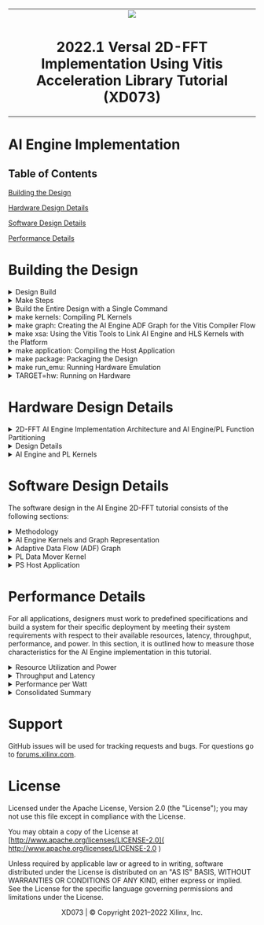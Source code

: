<table class="sphinxhide" width="100%">
 <tr>
   <td align="center"><img src="https://www.xilinx.com/content/dam/xilinx/imgs/press/media-kits/corporate/xilinx-logo.png" width="30%"/><h1>2022.1 Versal 2D-FFT Implementation Using Vitis Acceleration Library Tutorial (XD073)</h1>
   </td>
 </tr>
</table>

# AI Engine Implementation 

## Table of Contents

[Building the Design](#Building-the-Design)

[Hardware Design Details](#Hardware-Design-Details)

[Software Design Details](#Software-Design-Details)

[Performance Details](#Performance-Details)

# Building the Design

<details>
<summary>Design Build</summary> 

## Design Build

In this section, you will build and run the 2D-FFT design using the AI Engine implementation. You will compile the AI Engine design and integrate it into a larger system design (including the PL kernels and PS host application). Review the [Integrating the Application section in the AI Engine Documentation](https://docs.xilinx.com/r/en-US/ug1076-ai-engine-environment/Integrating-the-Application-Using-the-Vitis-Tools-Flow) for the general flow. 

At the end of this section, the design flow will generate a new directory (called `build/`). Underneath are sub-directories named `(cint16_dsns-cfloat_dsns)/fft2d_$(MAT_ROWS)x$(MAT_COLS)/x$(FFT_2D_INSTS)/` (for example, `cint16_dsns/fft2d_1024x2048/x1/`) depending on the datatype `${FFT_2D_DT}`, value of matrix dimensions `${MAT_ROWS}`, `${MAT_COLS}` and the number of instances `$(FFT_2D_INSTS)` chosen in the build. Each sub-directory contains the `hw_emu/` and/or `hw/` subfolders. The respective subfolders contain `Work/` and `libadf.a`, outputs from the AI Engine compiler, the host app executable and the builds, targeted to `hw` or `hw_emu` respectively. The `hw_emu/` subfolder contains the build for hardware emulation. The `hw/` subfolder contains the build for hardware run on a VCK190 board.

</details>

<details>
<summary>Make Steps</summary> 

## Make Steps

To run the following `make` steps (that is, `make kernels`, `make graph`, and so on), you must be in the `AIE/` folder. The options that can be specified in the `make` steps are as follows.

`TARGET:` This can be set to `hw` or `hw_emu` to build the design in the hardware or hardware emulation flow respectively. The default option is `hw_emu`.

`FFT_2D_INSTS:` This can be set to 1, 5, or 10 to build the design with the number of kernel instances. The default is `1`.

`ITER_CNT:` The number of iterations the design is run. The default is `8`.

`FFT_2D_PT`: FFT 2D point. Permissible values are `64`, `128`, `256`, `512`, and `2048`.

`FFT_2D_DT`: FFT 2D Datatype. Permissible values are `0` and `1`, for cint16 and cfloat datatypes.

`MAT_ROWS x MAT_COLS:` Dimensions of the matrix (number of rows in the input matrix x number of cols in the input matrix). Automatically configured as `FFT_2D_PT/2, FFT_2D_PT`. Permissible values are `32x64`, `64x128`, `128x256`, `256x512`, and `1024x2048`. The default is `1024x2048`.

`EN_TRACE:` Flag to enable trace profiling. `0` is disabled and `1` is enabled. The default is `0` (disabled).

The Makefile uses the following directory references:

```
# Relative fft_2d directory
RELATIVE_PROJECT_DIR := ./

# Absolute fft_2d directory = <user path>/Tutorials/AI_Engine/fft_2d
PROJECT_REPO := $(shell readlink -f $(RELATIVE_PROJECT_DIR))

DESIGN_REPO  := $(PROJECT_REPO)/design
AIE_SRC_REPO := $(DESIGN_REPO)/aie_src
HOST_APP_SRC := $(DESIGN_REPO)/host_app_src
PL_SRC_REPO  := $(DESIGN_REPO)/pl_src

SYSTEM_CONFIGS_REPO    := $(DESIGN_REPO)/system_configs
PROFILING_CONFIGS_REPO := $(DESIGN_REPO)/profiling_configs
EXEC_SCRIPTS_REPO      := $(DESIGN_REPO)/exec_scripts
VIVADO_METRICS_SCRIPTS_REPO := $(DESIGN_REPO)/vivado_metrics_scripts

BASE_BLD_DIR     := $(PROJECT_REPO)/build
FFT_2D_DT_DIR    := $(BASE_BLD_DIR)/cint16_dsns
FFTPT_BLD_DIR    := $(FFT_2D_DT_DIR)/fft2d_$(MAT_ROWS)x$(MAT_COLS)
INSTS_BLD_DIR    := $(FFTPT_BLD_DIR)/x$(FFT_2D_INSTS)
BUILD_TARGET_DIR := $(INSTS_BLD_DIR)/$(TARGET)

REPORTS_REPO := $(PROJECT_REPO)/reports_dir
BLD_REPORTS_DIR := $(REPORTS_REPO)/$(FFT_2D_DT_DIR_VAL)/fft2d_$(MAT_ROWS)x$(MAT_COLS)/x$(FFT_2D_INSTS)

EMBEDDED_PACKAGE_OUT := $(BUILD_TARGET_DIR)/package
EMBEDDED_EXEC_SCRIPT := run_script.sh

WORK_DIR         := Work
```

</details>

<details>
<summary>Build the Entire Design with a Single Command</summary>

## Build the Entire Design with a Single Command

If you are already familiar with the AI Engine and Vitis kernel compilation flows, you can build the entire design for each case of `FFT_2D_INSTS` with one command: 

```bash
make run (default hardware emulation, cint16 datatype, 1 instance, iterations=8, matrix dimentions rows=1024 and columns=2048, no trace-profiling )
```
or 

```bash
make run TARGET=hw FFT_2D_DT=0 FFT_2D_INSTS=5 ITER_CNT=16 EN_TRACE=1 FFT_2D_PT=64 (hardware, cint16 datatype, 5 instances, 16 iterations, enable trace profiling, matrix dimentions rows=32 and columns=64 )
```

This command runs the `make kernels`,`make graph`,`make xsa`,`make application`,`make package`, and `make run_emu` for hardware emulation or to run on hardware (VCK190 board) depending on the `TARGET` you specify. The settings also apply to the individual make steps listed below.

The generated files for each `FFT_2D_INSTS` are placed under an individual directory: `$(BUILD_TARGET_DIR)/`. Each `make` step to build the design is specified in the following sections. These sections also detail the options used and the location of input and output files in each case.

</details>

<details>
<summary>make kernels: Compiling PL Kernels</summary> 

## make kernels: Compiling PL Kernels

In this step, the Vitis compiler takes any Vitis compiler kernels (RTL or HLS C) in the PL region of the target platform (`xilinx_vck190_base_202220_1`) and the AI Engine kernels and graph and compiles them into their respective XO files. The following commands compile the kernels (default `TARGET=hw_emu`, `FFT_2D_INSTS=1`, `ITER_CNT=8`, `FFT_2D_DT=0` and `FFT_2D_PT=2048`). 

```
make kernels
```

The expanded command is as follows (for `dma_hls`):

```
mkdir -p $(BUILD_TARGET_DIR); \

cd $(BUILD_TARGET_DIR); \

v++ --target hw_emu --hls.clock 250000000:dma_hls --platform xilinx_vck190_base_202220_1 \
   --save-temps --temp_dir $(BUILD_TARGET_DIR)/_x --verbose -g -c -k dma_hls -D FFT_2D_DT=0 \
   $(DESIGN_REPO)/pl_src/dma_hls.cpp -o $(BUILD_TARGET_DIR)/dma_hls.hw_emu.xo
```

See [this page](https://docs.xilinx.com/r/en-US/ug1393-vitis-application-acceleration/Vitis-Compiler-Command) for a detailed description of all Vitis compiler switches. The following table provides a summary of the switches used. 

|Switch|Description|
|  ---  |  ---  |
|--target \| -t [hw\|hw_emu]|Specifies the build target.|
|--platform \| -f|Specifies the name of a supported acceleration platform as specified by the $PLATFORM_REPO_PATHS environment variable or the full path to the platform XPFM file.|
|--save-temps \| -s|Directs the Vitis compiler command to save intermediate files/directories created during the compilation and link process. Use the `--temp_dir` option to specify a location to write the intermediate files to.|
|--temp_dir <string>|This allows you to manage the location where the tool writes temporary files created during the build process. The temporary results are written by the Vitis compiler, and then removed, unless the `--save-temps` option is also specified.|
|--verbose|Display verbose/debug information.|
|--compile \| -c|Required for compilation to generate XO files from kernel source files.|
|--kernel \<arg\>\|-k \<arg\>|Compile only the specified kernel from the input file. Only one -k option is allowed per Vitis compiler command.|
|--output \| -o|Specifies the name of the output file generated by the V++ command. The DMA HLS kernels output should be XO.|

|Input|Description|
|  ---  |  ---  |
|$(PL_SRC_REPO)/dma_hls.cpp|Defines the data mover PL kernel.|

|Output|Description|
|  ---  |  ---  |
|$(BUILD_TARGET_DIR)/dma_hls.hw_emu.xo|The data mover kernel object file.|

</details>

<details>
<summary>make graph: Creating the AI Engine ADF Graph for the Vitis Compiler Flow</summary> 

## make graph: Creating the AI Engine ADF Graph for Vitis Compiler Flow

An ADF graph can be connected to an extensible Vitis platform (the graph I/Os can be connected either to platform ports or to ports on Vitis kernels through Vitis compiler connectivity directives). 

* The AI Engine ADF C++ graph of the design contains AI Engine kernels and PL kernels. 
* All interconnects between kernels are defined in the C++ graph
* All interconnections to external I/O are fully specified in the C++ simulation testbench (`graph.cpp`) that instantiates the C++ ADF graph object. 

To compile the graph using the Makefile flow type (default `FFT_2D_DT=0`, `TARGET=hw_emu`, `FFT_2D_INSTS=1`, `ITER_CNT=8`, `EN_TRACE=0`, `FFT_2D_PT=2048`):

```
make graph
```

The following AI Engine compiler command compiles the AI Engine design graph: 

```
cd $(BUILD_TARGET_DIR); \

aiecompiler -include=$(AIE_SRC_REPO) -include=<DSPLIB_ROOT>/L1/include/aie \
   -include=<DSPLIB_ROOT>/L1/src/aie \
   -include=<DSPLIB_ROOT>/L1/tests/aie/inc \
   -include=<DSPLIB_ROOT>/L1/tests/aie/src \
   -include=<DSPLIB_ROOT>/L2/include/aie \
   -include=<DSPLIB_ROOT>/L2/tests/aie/common/inc \
   --verbose --Xpreproc="-DFFT2D_INSTS=1" --Xpreproc="-DMAT_ROWS=1024" --Xpreproc="-DMAT_COLS=2048" --Xpreproc="-DFFT_2D_DT=0" \
   --platform=<PLATFORM_REPO_PATHS/xilinx_vck190_base_202220_1>/xilinx_vck190_base_202220_1.xpfm \
   --log-level=5 --test-iterations=2 --dataflow --heapsize=7000 \
   --Xchess="main:bridge.llibs=softfloat m" --workdir=Work $(AIE_SRC_REPO)/graph.cpp 2>&1 | tee -a aiecompiler.log 

 ```

See [this page](https://docs.xilinx.com/r/en-US/ug1076-ai-engine-environment) for full AI Engine programming environment documentation.

The following table provides a summary of the switches used. 

|Switch|Description|
|  ---  |  ---  |
|--include=\<string\>|Specify compile-time include directory (zero or more).|
|--verbose\|-v|Verbose output of the AI Engine compiler emits compiler messages at various stages of compilation. These debug and tracing logs provide useful messages on the compilation process.|
|--Xpreproc="-D\<Pre-processor Macro String\>"|Specify compile time macro.|
|--Xchess="\<Chess Make Options\>"|Specify compile time chess make options; "main:bridge.llibs=softfloat m" enables floating point operations.|
|--heapsize=\<int\>|Heap size in bytes.|
|--log-level=\<int\>|Log level for verbose logging (default=1).|
|--workdir=\<string\>|By default, the compiler writes all outputs to a sub-directory of the current directory, called Work. Use this option to specify a different output directory.|

The following is a description of the output objects that results from executing the AI Engine compiler (`aiecompiler`) command.

|Inputs Sources|Description|
|  ---  |  ---  |
|$(AIE_SRC_REPO)/graph.cpp|Defines the row wise and col wise FFT graph objects.|

|Output Objects|Description|
|  ---  |  ---  |
|$(BUILD_TARGET_DIR)/libadf.a|Compiled AI Engine design graph.|
|$(BUILD_TARGET_DIR)/Work/|Directory that contains all outputs of the AI Engine compiler.|
</details>

<details>
<summary>make xsa: Using the Vitis Tools to Link AI Engine and HLS Kernels with the Platform</summary> 

## make xsa: Using the Vitis Tools to Link AI Engine and HLS Kernels with the Platform

After the AI Engine kernels and graph and PL HLS kernels have been compiled, you can use the Vitis compiler to link them with the platform to generate a XSA file. 

The Vitis tools allow you to integrate the AI Engine, HLS, and RTL kernels into an existing extensible platform. This is an automated step from a software developer perspective where the platform chosen is provided by the hardware designer. Alternatively, you can opt to use one of the many extensible base platforms provided by Xilinx, and use the Vitis tools to build the hardware design and integrate the AI Engine and PL kernels into it.
 
To test this feature in this tutorial, use the base VCK190 platform to build the design. The command to run this step is shown in the following example (default `TARGET=hw_emu`, `FFT_2D_INSTS=1`, `ITER_CNT=8`, `EN_TRACE=0`, `FFT_2D_PT=2048`):

```
make xsa
``` 

The expanded command is as follows: 

```
cd $(BUILD_TARGET_DIR);	\

v++ -l --platform xilinx_vck190_base_202220_1 --save-temps \
   --temp_dir $(BUILD_TARGET_DIR)/_x --verbose -g --clock.freqHz 250000000:dma_hls_0 \
   --clock.defaultTolerance 0.001 --config $(SYSTEM_CONFIGS_REPO)/x1.cfg \
   --vivado.prop fileset.sim_1.xsim.simulate.log_all_signals=true \
   -t hw_emu -o $(BUILD_TARGET_DIR)/vck190_aie_fft_2d.hw_emu.xsa \
   $(BUILD_TARGET_DIR)/dma_hls.hw_emu.xo \
   $(BUILD_TARGET_DIR)/libadf.a

```

If `EN_TRACE` is enabled, the following Vitis compiler flags are also set:

```
   --profile.data dma_hls:all:all or profile.data dma_hls:all:strmInp_from_colwiseFFT (for higher instances) \
   --profile.trace_memory DDR

```
For higher values of `FFT_2D_INSTS`, only the `strmInp_from_colwiseFFT` port is profiled to avoid too much data.

See [this page](https://docs.xilinx.com/r/en-US/ug1393-vitis-application-acceleration/Building-the-Device-Binary) for a detailed description of Vitis linking options.

|Switch|Description|
|  ---  |  ---  |
|--platform \| -f|Specifies the name of a supported acceleration platform as specified by the $PLATFORM_REPO_PATHS environment variable or the full path to the platform XPFM file.|
|--save-temps \| -s|Directs the V++ command to save intermediate files/directories created during the compilation and link process. Use the `--temp_dir` option to specify a location to write the intermediate files to.|
|--temp_dir <string>|This allows you to manage the location where the tool writes temporary files created during the build process. The temporary results are written by the Vitis compiler, and then removed, unless the `--save-temps` option is also specified.|
|--verbose|Display verbose/debug information.|
|--config <config_file>|Specifies a configuration file containing V++ switches.|
|--output \| -o|Specifies the name of the output file generated by the V++ command. In this design the outputs of the DMA HLS kernels and the PL kernels interfacing with the AI Engine are in XO files.|
|--profile.data [<kernel_name>\|all]:[<cu_name>\|all]:[<interface_name>\|all]\(:[counters\|all]\)|Enables monitoring of data ports through the monitor IPs. This option needs to be specified during linking. See [this page](https://docs.xilinx.com/r/en-US/ug1393-vitis-application-acceleration/profile-Options) for detailed profiling options.|
|--profile.trace_memory \<FIFO\>:\<size\>\|\<MEMORY\>[\<n\>]|When building the hardware target \(-t=hw\), use this option to specify the type and amount of memory to use for capturing trace data. See [this page](https://docs.xilinx.com/r/en-US/ug1393-vitis-application-acceleration/profile-Options) for detailed profiling options.|

The information to tell the linker how to connect the AI Engine and PL kernels together is described in a configuration file, `system_configs/x$(FFT_2D_INSTS).cfg`. The file describes the overall connection scheme of the system.

```
[connectivity]
nk=dma_hls:1:dma_hls_0

#Connections For FFT-2D Insts 0...
stream_connect=dma_hls_0.strmOut_to_rowiseFFT:ai_engine_0.DataIn0
stream_connect=ai_engine_0.DataOut0:dma_hls_0.strmInp_from_rowiseFFT
stream_connect=dma_hls_0.strmOut_to_colwiseFFT:ai_engine_0.DataIn1
stream_connect=ai_engine_0.DataOut1:dma_hls_0.strmInp_from_colwiseFFT

[advanced]
# Disable Profiling in hw_emu so that it is faster...
param=hw_emu.enableProfiling=false

# Export the xsa of the design..
param=compiler.addOutputTypes=hw_export

```

See [this page](https://docs.xilinx.com/r/en-US/ug1393-vitis-application-acceleration/Vitis-Compiler-Configuration-File) for a detailed description of the Vitis compiler configuration file.


|Switch|Comment|
|  ---  |  ---  |
|--connectivity.nk|Number of kernels. `dma_hls:1:dma_hls_0` means that the Vitis compiler should instantiate one dma_hls kernel and name the instance `dma_hls_0`.|
|--connectivity.stream_connect|How the kernels will connect to IPs, platforms, or other kernels. The output of the AI Engine compiler tells you the interfaces that need to be connected. `dma_hls_0.strmOut_to_rowiseFFT:ai_engine_0.DataIn0` means that the Vitis compiler should connect the port `strmOut_to_rowiseFFT` of the `dma_hls` PL kernel to the shim channel of the AI Engine with the logical name `DataIn0`, defined in `$(AIE_SRC_REPO)/graph.cpp` as part of the PLIO instantiation.|
|param=compiler.addOutputTypes=hw_export| This option tells the Vitis compiler that besides creating an XSA file, it also outputs an XSA file which is needed to create a post-Vivado fixed platform for Vitis software development.|

The Vitis compiler calls the Vivado® IP integrator under the hood to build the design. The platform and kernels are input to the Vivado Design Suite, which produces a simulation XSA or an XSA after running place and route on the design. The point at which the XSA is produced from Vivado depends on the `-target` option set on the Vitis compiler command line. 

You can now view the Vivado project, which is located in the `$(BUILD_TARGET_DIR)/_x/link/vivado/vpl/prj` directory. You have now have generated the XSA file that will be used to execute your design on the platform.

</details>

<details>
<summary>make application: Compiling the Host Application</summary> 

## make application: Compiling the Host Application

You can compile the host application by following the typical cross-compilation flow for the Cortex A72. To build the application, run the following command (default `FFT_2D_DT=0`, `FFT_2D_INSTS=1`, `ITER_CNT=8`, `FFT_2D_PT=2048`):

```
make application
```
or

```
cd $(BUILD_TARGET_DIR);	\

aarch64-xilinx-linux-g++ -mcpu=cortex-a72.cortex-a53 -march=armv8-a+crc -fstack-protector-strong\
   -D_FORTIFY_SOURCE=2 -Wformat -Wformat-security -Werror=format-security --sysroot=$(SDKTARGETSYSROOT) -O -c\
   -std=c++14 -D__linux__ -D__PS_ENABLE_AIE__ -DXAIE_DEBUG -DFFT2D_INSTS=1 -DITER_CNT=8 -DFFT_2D_DT=0\
   -DMAT_ROWS=1024 -DMAT_COLS=2048 -I$(SDKTARGETSYSROOT)/usr/include/xrt -I$(XILINX_VITIS)/aietools/include/\
   -I$(SDKTARGETSYSROOT)/usr/include -I$(SDKTARGETSYSROOT)/usr/lib -I$(AIE_SRC_REPO) -I$(HOST_APP_SRC)\
   -I$(DSPLIB_ROOT)/L1/include/aie -I$(DSPLIB_ROOT)/L1/src/aie -I$(DSPLIB_ROOT)/L1/tests/aie/inc\
   -I$(DSPLIB_ROOT)/L1/tests/aie/src -I$(DSPLIB_ROOT)/L2/include/aie -I$(DSPLIB_ROOT)/L2/tests/aie/common/inc\
   $(BUILD_TARGET_DIR)/$(WORK_DIR)/ps/c_rts/aie_control_xrt.cpp -o $(BUILD_TARGET_DIR)/app_control.o

aarch64-xilinx-linux-g++ -mcpu=cortex-a72.cortex-a53 -march=armv8-a+crc -fstack-protector-strong\
   -D_FORTIFY_SOURCE=2 -Wformat -Wformat-security -Werror=format-security --sysroot=$(SDKTARGETSYSROOT) -O -c\
   -std=c++14 -D__linux__ -D__PS_ENABLE_AIE__ -DXAIE_DEBUG -DFFT2D_INSTS=1 -DITER_CNT=8 -DFFT_2D_DT=0\
   -DMAT_ROWS=1024 -DMAT_COLS=2048 -I$(SDKTARGETSYSROOT)/usr/include/xrt -I$(XILINX_VITIS)/aietools/include/\
   -I$(SDKTARGETSYSROOT)/usr/include -I$(SDKTARGETSYSROOT)/usr/lib -I$(AIE_SRC_REPO) -I$(HOST_APP_SRC)\
   -I$(DSPLIB_ROOT)/L1/include/aie -I$(DSPLIB_ROOT)/L1/src/aie -I$(DSPLIB_ROOT)/L1/tests/aie/inc\
   -I$(DSPLIB_ROOT)/L1/tests/aie/src -I$(DSPLIB_ROOT)/L2/include/aie -I$(DSPLIB_ROOT)/L2/tests/aie/common/inc\
   $(HOST_APP_SRC)/fft_2d_aie_app.cpp -o $(BUILD_TARGET_DIR)/fft_2d_aie_app.o -L$(SDKTARGETSYSROOT)/usr/lib\
   -L$(XILINX_VITIS)/aietools/lib/aarch64.o -L$(XILINX_VITIS)/aietools/lib/lnx64.o -ladf_api_xrt -lxrt_coreutil

aarch64-xilinx-linux-g++ -mcpu=cortex-a72.cortex-a53 -march=armv8-a+crc -fstack-protector-strong
   -D_FORTIFY_SOURCE=2 -Wformat -Wformat-security -Werror=format-security --sysroot=$(SDKTARGETSYSROOT)\
   $(BUILD_TARGET_DIR)/app_control.o $(BUILD_TARGET_DIR)/fft_2d_aie_app.o -L$(SDKTARGETSYSROOT)/usr/lib\
   -L$(XILINX_VITIS)/aietools/lib/aarch64.o -L$(XILINX_VITIS)/aietools/lib/lnx64.o\
   -ladf_api_xrt -lxrt_coreutil -o $(BUILD_TARGET_DIR)/fft_2d_aie_xrt.elf
```

See [this page](https://xilinx.github.io/XRT/2022.1/html/index.html) for XRT documentation. See [this page](https://docs.xilinx.com/r/en-US/ug1393-vitis-application-acceleration/Host-Programming) for details of host application programming.


|Switch|Description|
|  ---  |  ---  |
|-O \| Optimize.| Optimizing compilation takes more time and a lot more memory for a large function. With -O, the compiler tries to reduce code size and execution time, without performing any of the optimizations that can take a great deal of compilation time.|
|-D__linux__|
|-DXAIE_DEBUG|Enable debug interface capabilities where certain core status, event status, or stack trace can be dumped out.|
|-D\<Pre-processor Macro String\>=\<value\>|Pass pre-processor macro definitions to the cross-compiler.|
|-I \<dir\>|Add the directory `dir` to the list of directories to be searched for header files.|
|-o \<file\>|Place output in file `<file>`. This applies regardless of the output being produced, whether it be an executable file, an object file, an assembler file, or preprocessed C code.|
|--sysroot=\<dir\>|Use `dir` as the logical root directory for headers and libraries. For example, if the compiler normally searches for headers in `/usr/include` and libraries in `/usr/lib`, it instead searches `dir/usr/include` and `dir/usr/lib`. This is automatically set by the `env_setup.sh` script.|
|-l\<library\>|Search the library named `library` when linking. The 2D-FFT tutorial requires the `adf_api_xrt` and `xrt_coreutil` libraries.|
|-L \<dir\>|Add directory `<dir>` to the list of directories to be searched for `-l`.|

The following is a description of the input sources compiled by the AI Engine compiler command. 

|Inputs Sources|Description|
|  ---  |  ---  |
|$(HOST_APP_SRC)/fft_2d_aie_app.cpp|Source application file for the `fft_2d_aie_xrt.elf` that will run on an A72 processor.|
|$(BUILD_TARGET_DIR)/Work/ps/c_rts/aie_control_xrt.cpp|This is the AI Engine control code generated implementing the graph APIs for the Lenet graph.|

The following is a description of the output objects that results from executing the AI Engine compiler command with the above inputs and options. 

|Output Objects|Description|
|  ---  |  ---  |
|$(BUILD_TARGET_DIR)/fft_2d_aie_xrt.elf|The executable that will run on an A72 processor.|

</details>

<details>
<summary>make package: Packaging the Design</summary> 

## make package: Packaging the Design

With the AI Engine outputs created, as well as the new platform, you can now generate the programmable device image (PDI) and a package to be used on an SD card. The PDI contains all the executables, bitstreams, and configurations of the device. The packaged SD card directory contains everything to boot Linux, the generated applications, and the XCLBIN.

The command to run this step is as follows (default `TARGET=hw_emu`, `EN_TRACE=0`, `FFT_2D_DT=0`, `FFT_2D_INSTS=1`, and `FFT_2D_PT=2048`):

```
make package
``` 

or

```
cp $(PROJECT_REPO)/run_script.sh $(BUILD_TARGET_DIR)/
cd$(BUILD_TARGET_DIR);	\

v++ -p -t hw --save-temps --temp_dir $(BUILD_TARGET_DIR)/_x -f xilinx_vck190_base_202220_1\
   --package.rootfs $(XLNX_VERSAL)/rootfs.ext4\
   --package.kernel_image $(XLNX_VERSAL)/Image --package.boot_mode=sd\
   --package.out_dir $(BUILD_TARGET_DIR)/package --package.image_format=ext4\
   --package.sd_file $(BUILD_TARGET_DIR)/fft_2d_aie_xrt.elf \
   $(BUILD_TARGET_DIR)/vck190_aie_fft_2d.hw.xsa $(BUILD_TARGET_DIR)/libadf.a \
   --package.defer_aie_run \
```

If `EN_TRACE` is enabled, the following Vitis compiler flags are also set:

```
   --package.sd_file $(PROFILING_CONFIGS_REPO)/xrt.ini
```

If `XRT_ROOT` is set, the following Vitis compiler flags are also set:

```
   --package.sd_dir $(XRT_ROOT)
```

See [this page](https://www.xilinx.com/html_docs/xilinx2022_1/vitis_doc/packagesystem1.html#cwq1586366344968) for more details about packaging the system.

|Switch|Description|
|  ---  |  ---  |
|--target \| -t [hw\|hw_emu]|Specifies the build target.|
|--package \| -p|Packages the final product at the end of the Vitis compile and link build process.|
|--package.rootfs \<arg\>|Where \<arg\> specifies the absolute or relative path to a processed Linux root file system file. The platform RootFS file is available for download from xilinx.com. Refer to the [Vitis Software Platform Installation](https://www.xilinx.com/html_docs/xilinx2022_1/vitis_doc/acceleration_installation.html) for more information.|
|--package.kernel_image \<arg\>|Where \<arg\> specifies the absolute or relative path to a Linux kernel image file. Overrides the existing image available in the platform. The platform image file is available for download from xilinx.com. Refer to the [Vitis Software Platform Installation](https://www.xilinx.com/html_docs/xilinx2022_1/vitis_doc/acceleration_installation.html) for more information.|
|--package.boot_mode \<arg\>|Where \<arg\> specifies <ospi\|qspi\|sd>. Boot mode used for running the application in emulation or on hardware.|
|--package.image_format|Where \<arg\> specifies the \<ext4\|fat32\> output image file format. `ext4` is the Linux file system and `fat32` is the Windows file system.|
|--package.sd_file|Where \<arg\> specifies an ELF or other data file to package into the `sd_card` directory/image. This option can be used repeatedly to specify multiple files to add to the `sd_card` directory.|
|--package.defer_aie_run| Load the AI Engine application with the ELF file, but wait to run it until graph run directs it. This is required in the PS based AI Engine flow.|

|Inputs Sources|Description|
|  ---  |  ---  |
|$(PLATFORM_REPO_PATHS)/sw/versal/xrt|The PS host application needs the XRT headers in this folder to execute.|
|$(PLATFORM_REPO_PATHS)/sw/versal/xilinx-versal/rootfs.ext4|The root filesystem file for PetaLinux.|
|$(PLATFORM_REPO_PATHS)/sw/versal/xilinx-versal/Image|The pre-built PetaLinux image that the processor boots from.|
|$(BUILD_TARGET_DIR)/fft_2d_aie_xrt.elf|The PS host application executable created in the `make application` step.|
|$(BUILD_TARGET_DIR)/vck190_aie_fft_2d.hw_emu.xsa|The XSA file created in the `make xsa` step.|
|$(BUILD_TARGET_DIR)/libadf.a|The compiled AI Engine design graph created in the `make graph` step.|

The output of the Vitis compiler package step is the package directory that contains the contents to run hardware emulation. 

|Output Objects|Description|
|  ---  |  ---  |
|$(BUILD_TARGET_DIR)/package|The hardware emulation package that contains the boot file, hardware emulation launch script, PLM and PMC boot files, PMC and QEMU command argument specification files, and Vivado simulation folder.|

</details>

<details>
<summary>make run_emu: Running Hardware Emulation</summary>

## make run_emu: Running Hardware Emulation

After packaging, everything is set to run hardware emulation. To run emulation, use the following command (default `TARGET=hw_emu`):

```
make run_emu 
```

or

```
###########################################################################
Hardware Emulation Goto:
$(BUILD_TARGET_DIR)/package

and do:
./launch_hw_emu.sh or ./launch_hw_emu.sh -g (for waveform viewer)...

```

When hardware emulation is launched, you will see the QEMU simulator load. Wait for the autoboot countdown to go to zero. After a few minutes, the root Linux prompt comes up: 

```bash
root@versal-rootfs-common-2022.1:~#
```

After the root prompt comes up, run the following commands to run the design:  

```
mount /dev/mmcblk0p1 /mnt
cd /mnt
export XILINX_XRT=/usr
./fft_2d_aie_xrt.elf a.xclbin
```

The `fft_2d_aie_xrt.elf` executes. After a few minutes, you should see the output with `TEST PASSED` on the console. When this is shown, run the following keyboard command to exit the QEMU instance: 

```
#To exit QEMU Simulation
Press CtrlA, let go of the keyboard, and then press x 
```

To run with waveform, do the following:

```
cd $(BUILD_TARGET_DIR)/package
./launch_hw_emu.sh -g
```

The XSIM Waveform Viewer is launched. Drag and drop the signals into the viewer and click **Play** to start the emulation. Go back to the terminal and wait for the Linux prompt to show up. In the XSIM Waveform Viewer, you will see the signals you added to the waveform adjusting over the execution of the design. When this is done, hit the pause button and close the window to end the emulation.

The following figure shows a waveform view of the 32x64 - 1x design.

![Image of 2D-FFT AIE HW_EMU Run Waveform View For 32x64-1x Design](images/fft_2d_aie_hw_emu_waveform_view_32x64_x1.PNG)

</details>

<details>
<summary>TARGET=hw: Running on Hardware</summary>

## Running on Hardware

To run the design in hardware, rerun the following `make` steps with `TARGET=hw` and other applicable options (see the preceding `make` steps specified above).

```
make kernels TARGET=hw
make xsa TARGET=hw 
make package TARGET=hw 
```

These commands create a `$(BUILD_TARGET_DIR)` folder with the kernels, XSA, and `package` for a hardware run. 

Run the following step to set up the execution file, generated images, and base images (`$(BUILD_TARGET_DIR)/package/sd_card` and `$(BUILD_TARGET_DIR)/package/sd_card.img`).

```
make run_emu TARGET=hw 
```

These commands create a `build/hw` folder with the kernels, XSA, and `package` for a hardware run. Follow steps 1-9 to run the `fft_2d_aie_xrt.elf` executable on your VCK190 board. 

**Step 1.** Ensure your board is powered off. 

**Step 2.** Use an SD card writer (such as balenaEtcher) to flash the `sd_card.img` file to an SD card. 

**Step 3.** Plug the flashed SD card into the top slot of the VCK190 board. 

**Step 4.** Set the switch (`SW1 Mode\[3:0\]=1110 = OFF OFF OFF ON`).

**Step 5.** Connect your computer to the VCK190 board using the USB cable included with the board. 

**Step 6.** Open a TeraTerm terminal and select the correct COM port. Set the port settings to the following: 

```
Port: <COMMXX>
Speed: 115200
Data: 8 bit
Parity: none
Stop Bits: 1 bit
Flow control: none
Transmit delay: 0 msec/char 0 msec/line
```

**Step 7.** Power on the board.

**Step 8.** Wait until you see the `root@versal-rootfs-common-2022_1` Linux command prompt. Press **Enter** a few times to get past any `xinit` errors. 

**Step 9.** Run the following commands in the TeraTerm terminal: 

```
cd /mnt/sd-mmcblk0p1
export XILINX_XRT=/usr
./init.sh

./fft_2d_aie_xrt.elf a.xclbin
```

</details>

# Hardware Design Details
<details>
<summary>2D-FFT AI Engine Implementation Architecture and AI Engine/PL Function Partitioning</summary>

## 2D-FFT AI Engine Implementation Architecture and AI Engine/PL Function Partitioning

The following figure shows a high-level block diagram of the design. The test harness consists of the AI Engine and data mover HLS kernels (`dma_hls`). In this setup, there is an AXI4-Stream interface between the data mover kernels and AI Engines, with a data width of 128 bits. The data mover kernels and the AI Engine array interface are running at 250 MHz.

The data mover is a PL-based data generator and checker. It generates impulse input and checks the output of the row-wise FFT core for its response. It then generates the transposed pattern of the row-wise FFT output and feeds that to the col-wise FFT core and checks its output.

![Image of 2D-FFT AIE Implementation Architecture](images/fft_2d_aie_block_diagram.PNG)

</details>

<details>
<summary>Design Details</summary>

## Design Details

The design in this tutorial starts with a base platform containing the control interface and processing system (CIPS), NoC, AI Engine, and the interfaces among them. The Vitis compiler linker step builds on top of the base platform by adding the AI Engine graphs and PL kernels. To add the various functions in a system-level design, PL kernels are added to the base platform depending on the application (that is, the PL kernels present in each design might vary). An ADF graph is connected to an extensible Vitis platform where the graph I/Os are connected either to the platform ports or to ports on Vitis kernels through the Vitis compiler connectivity directives. In the design, the components are added by the Vitis compiler `-l` step (see [make XSA](#make-xsa-using-the-vitis-tools-to-link-ai-engine-and-hls-kernels-with-the-platform)) and include the following:


* `libadf.a`
* Data mover kernel (`dma_hls.[hw|hw_emu].xo`)
* Connection interfaces defined in the system configuration file

To see a schematic view of the design with the extended platform as shown in the following figure, open the following in Vivado:

```
`build/fft2d_$(MAT_ROWS)x$(MAT_COLS)/x$(FFT_2D_INSTS)/[hw|hw_emu]/_x/link/vivado/vpl/prj/prj.xpr`
```

![Image of 2D-FFT AIE 1x Vivado BD](images/fft_2d_aie_1x_vivado_bd.PNG)

In this design, the 2D FFT computation happens in two stages: the first compute is across the row vectors and the second stage is performed across the column vectors.The input data is accessed linearly and streamed to the AI Engines which perform `MAT_COLS( default 2048 )` point FFT. The data coming out of the AI Engines is streamed to a PL kernel where it is checked against the expected pattern (the first row should be 1 and the remaining should be 0). If there is a mismatch, it is recorded in the variable `stage0_errCnt`. The transposed pattern of the output of the row vectors is then linearly streamed into another AI Engine which performs `MAT_ROWS( default 1024 )` point FFT. The output is streamed into a data mover kernel again and is checked against the expected pattern (all values should be 1). If there is a mismatch, it is stored in the variable `stage1_errCnt`. Finally, the sum of `stage0_errCnt` and `stage1_errCnt` is returned from the kernel, which is read in the host app to determine whether the test has passed or failed.

The system debugging and profiling IP (DPA) is added to the PL region of the device to capture AI Engine runtime trace data if the `EN_TRACE` option is enabled in the design. The `dma_hls` kernel and the AI Engine array interface are both operating at 250 MHz. Unlike the HLS/DSP implementation, there is no clock domain crossing in the PL region in this design.

</details>

<details>
<summary>AI Engine and PL Kernels</summary>

## AI Engine and PL Kernels

The top-level AI Engine graph, `graph.cpp`, contains two sub-graphs: `FFTrows_graph` and `FFTcols_graph`. Each sub-graph contains the individual AI Engine kernel, `*FFTrow_gr.getKernels()`, and `*FFTcol_gr.getKernels()`, which performs `MAT_COLS` and `MAT_ROWS` point FFT respectively.

### dma_hls

The PL-based data movers consist of the `dma_hls` kernel, which generates impulse input and checks the output of each FFT stage for the expected pattern.

* It internally comprises four loops (`mm2s0`, `s2mm0`, `mm2s1`, and `s2mm1`), with `s2mm0` - `mm2s1` sequenced one after the other and wrapped into the `dmaHls_rowsToCols` function. `mm2s0`, `dmaHls_rowsToCols`, and `s2mm1` are concurrently scheduled.
* The data width is 128 bits at both the AXI4-stream I/O sides, running at 250 MHz.

</details>

# Software Design Details

The software design in the AI Engine 2D-FFT tutorial consists of the following sections:

<details>
<summary>Methodology</summary>

## Methodology

The following figure elaborates on the AI Engine implementation methodology.

![Image of 2D-FFT AIE Implementation Methodology](images/fft_2d_aie_block_diagram_methodology.PNG)

### AI Engine

#### Independent Cores

Both AI Engine graphs for `FFTrows_graph` and `FFTcols_graph` are to be configured to be independent, with runtime ratios set to >= 0.6 so that each can be run independently of the other.

```
...
runtime<ratio>(*FFTrow_gr.getKernels()) = 0.6;
...
runtime<ratio>(*FFTcol_gr.getKernels()) = 0.6;
...
```

#### Window Streaming Buffer Config

The `FFTrows_graph` graph performs `MAT_COLS` point FFT and runs for `MAT_ROWS` number of iterations. For the `FFTcols_graph` graph, increase the `TP_WINDOW_VSIZE` to `MAT_COLS` instead of `MAT_ROWS` and it does `MAT_ROWS` point FFT, but runs for `MAT_ROWS` number of iterations instead of `MAT_COLS`. This reduces the ping-pong overhead which improves the overall throughput. 

Large windows may result in mapper errors due to excessive memory usage. The increased `TP_WINDOW_VSIZE` reduces ping-pong overhead, but increases the utilization of AIE cores and thereby the power consumption. In this design due to rows to cols ratio being 1:2 the `TP_WINDOW_VSIZE` of both graphs are also in the same ratio. Which gives an additional increase in throughput with minimal increase in utilization.
```
...
// TP_WINDOW_VSIZE for FFTrows_graph...
#define FFT_ROW_TP_WINDOW_VSIZE MAT_COLS

// TP_WINDOW_VSIZE for FFTcols_graph
// Increasing the "TP__WINDOW _VSIZE" so that the ping-pong overhead is less
// Assigning it as MAT_COLS instead of MAT_ROWS...
#define FFT_COL_TP_WINDOW_VSIZE MAT_COLS

////////////////////////////////////////////////////////
// FFT_2D Datatype related Macros
// Datatype can be:
// cint16 (Default) or cfloat...
// 0=cint16(Default)
// 1=cfloat
#if FFT_2D_DT == 0

   // Input data type...
   #define FFT_2D_TT_DATA cint16
   // Twiddle Factor data type...
   #define FFT_2D_TT_TWIDDLE cint16
   
   // FFTrows_graph I/O WINDOW BUFF SIZE IN BYTES...
   #define FFT_ROW_WINDOW_BUFF_SIZE (FFT_ROW_TP_WINDOW_VSIZE * 4)
   // FFTcols_graph I/O WINDOW BUFF SIZE IN BYTES...
   #define FFT_COL_WINDOW_BUFF_SIZE (FFT_COL_TP_WINDOW_VSIZE * 4)
   
#elif FFT_2D_DT == 1

   // Input data type...
   #define FFT_2D_TT_DATA cfloat
   // Twiddle Factor data type...
   #define FFT_2D_TT_TWIDDLE cfloat
   
   // FFTrows_graph I/O WINDOW BUFF SIZE IN BYTES...
   #define FFT_ROW_WINDOW_BUFF_SIZE (FFT_ROW_TP_WINDOW_VSIZE * 8)
   // FFTcols_graph I/O WINDOW BUFF SIZE IN BYTES...
   #define FFT_COL_WINDOW_BUFF_SIZE (FFT_COL_TP_WINDOW_VSIZE * 8)
   
#endif
...
```

### Data Mover

#### Data Generation/Checking and Sequencing

The data mover comprises four loops: `mm2s0`, `s2mm0`, `mm2s1`, and `s2mm1`. The `s2mm0` and `mm2s1` functions are wrapped into a single function, `dmaHls_rowsToCols`. Within that the execution sequence, `s2mm0` is followed by `mm2s1`. The `s2mm0` and `s2mm1` functions check the output of the row-wise and col-wise FFT respectively against the expected golden output.

#### Concurrent Scheduling

Concurrent scheduling is required so that each function runs independently and the execution of one function is not blocking the other. The concurrent scheduling of the three functions `mm2s0`, `dmaHls_rowsToCols`, and `s2mm1` is achieved using `#pragma HLS DATAFLOW` as shown in the following example.

```
#pragma HLS DATAFLOW
...
LOOP_ITER_MM2S0:for(int i = 0; i < iterCnt; ++i)
{
   #pragma HLS loop_tripcount min=1 max=8
   
   mm2s0(strmOut_to_rowiseFFT, matSz);
}

LOOP_ITER_S2MM0_TO_MM2S1:for(int i = 0; i < iterCnt; ++i)
{
   #pragma HLS loop_tripcount min=1 max=8
   
   dmaHls_rowsToCols(strmInp_from_rowiseFFT, strmOut_to_colwiseFFT, \
                     matSz, rows, cols, stg0_errCnt, goldenVal);
}

LOOP_ITER_S2MM1:for(int i = 0; i < iterCnt; ++i)
{
   #pragma HLS loop_tripcount min=1 max=8
   
   s2mm1(strmInp_from_colwiseFFT, matSz, stg1_errCnt, goldenVal);
}
...
```

#### Vitis HLS Scheduling and Dataflow View

The following figure shows the data mover scheduler view.

![Image of Datamover Scheduler View](images/dma_hls_scheduler_view.PNG)

The following figure shows the data mover dataflow view.

![Image of Datamover Dataflow View](images/dma_hls_dataflow_view.PNG)

### Streaming Interface Data Width

The streaming interface data width is kept at 128 bits to reduce read/write overhead while processing data.

### Frequency Selection

AI Engine kernels are configured for `cint16 / 4bytes` and the streaming interface is at `128bit / 16bytes`. The frequency of the AI Engine array is 1000 MHz and the data mover is kept at 250 MHz, maintaining a 1:4 ratio.

</details>

<details>
<summary>AI Engine Kernels and Graph Representation</summary>

## AI Engine Kernels and Graph Representation

An AI Engine kernel is a C/C++ program written using specialized intrinsic calls that target the VLIW vector processor. The AI Engine compiler compiles the kernel code to produce an executable ELF file for each of the AI Engines being used in the design. Review the [AI Engine Kernel Programming](https://docs.xilinx.com/r/en-US/ug1079-ai-engine-kernel-coding) section in the AI Engine documentation for a high-level overview of kernel programming. These kernels can be stitched together to function as AI Engine graphs written in C++. In this design, the AI Engine compiler writes a summary of compilation results. You can view the graph by running the following command:

`vitis_analyzer $(BUILD_TARGET_DIR)/Work/graph.aiecompile_summary`

The following figures show the graph representation of the AI Engine kernels (default FFT 2048 point and FFT 1024 point, `FFT_2D_INSTS=1`). In addition to the compute units, there are also the twiddle factor LUTs (`fft_lut_tw*`) and temporary buffers for FFT stages (`fft_2048/1024_tmp*`).

![Image of 2D-FFT AI Engine 2K point Graph](images/fft_2d_aie_fft_rows_graph_for_2kpt_1x.PNG)
![Image of 2D-FFT AI Engine 1K point Graph](images/fft_2d_aie_fft_cols_graph_for_1kpt_1x.PNG)

</details>

<details>
<summary>Adaptive Data Flow (ADF) Graph</summary>

## Adaptive Data Flow (ADF) Graph

This section describes the overall data flow graph specification of the 2D-FFT design using AI Engine which is compiled by the AI Engine compiler.

The overall graph definition of the design is contained in the `graph.cpp` file. The top-level graph contains two sub-graphs, `FFTrows_graph` and `FFTcols_graph`, each with a `FFT_2D_INSTS` number of objects. The following describes the definition of the sub-graphs (the `FFTrows_graph` is used as illustration).

### Defining the Graph Class

Define the graph classes by using the objects defined in the appropriate name space. It must include the ADF library and [Vitis DSP Library](https://xilinx.github.io/Vitis_Libraries/dsp/2022.1/user_guide/L2/func-fft.html) for FFIT. A general specification is put in for the ADF namespace:

```
// FFTrows_graph FFT point size...
#define FFT_ROW_TP_POINT_SIZE MAT_COLS
// FFTcols_graph FFT point size...
#define FFT_COL_TP_POINT_SIZE MAT_ROWS

// 1 (FFT) or 0 (IFFT)...
#define FFT_2D_TP_FFT_NIFFT 1
// 0 Bit Shift before output, will have to change based on input...
#define FFT_2D_TP_SHIFT 0
// FFT divided over 1 FFT Kernel...
#define FFT_2D_TP_CASC_LEN 1
// Dynamic FFT Point Size is disabled...
#define FFT_2D_TP_DYN_PT_SIZE 0

// TP_WINDOW_VSIZE for FFTrows_graph...
#define FFT_ROW_TP_WINDOW_VSIZE MAT_COLS

// TP_WINDOW_VSIZE for FFTcols_graph
// Increasing the "TP__WINDOW _VSIZE" so that the ping-pong overhead is less
// Assigning it as MAT_COLS instead of MAT_ROWS...
#define FFT_COL_TP_WINDOW_VSIZE MAT_COLS

////////////////////////////////////////////////////////
// FFT_2D Datatype related Macros
// Datatype can be:
// cint16 (Default) or cfloat...
// 0=cint16(Default)
// 1=cfloat
#if FFT_2D_DT == 0

   // Input data type...
   #define FFT_2D_TT_DATA cint16
   // Twiddle Factor data type...
   #define FFT_2D_TT_TWIDDLE cint16
   
   // FFTrows_graph I/O WINDOW BUFF SIZE IN BYTES...
   #define FFT_ROW_WINDOW_BUFF_SIZE (FFT_ROW_TP_WINDOW_VSIZE * 4)
   // FFTcols_graph I/O WINDOW BUFF SIZE IN BYTES...
   #define FFT_COL_WINDOW_BUFF_SIZE (FFT_COL_TP_WINDOW_VSIZE * 4)
   
#elif FFT_2D_DT == 1

   // Input data type...
   #define FFT_2D_TT_DATA cfloat
   // Twiddle Factor data type...
   #define FFT_2D_TT_TWIDDLE cfloat
   
   // FFTrows_graph I/O WINDOW BUFF SIZE IN BYTES...
   #define FFT_ROW_WINDOW_BUFF_SIZE (FFT_ROW_TP_WINDOW_VSIZE * 8)
   // FFTcols_graph I/O WINDOW BUFF SIZE IN BYTES...
   #define FFT_COL_WINDOW_BUFF_SIZE (FFT_COL_TP_WINDOW_VSIZE * 8)
   
#endif

#include "adf.h"
#include "fft_ifft_dit_1ch_graph.hpp"

using namespace adf;
namespace dsplib = xf::dsp::aie;
```

All user graphs are defined from the class graph: for example, in the `FFTrows_graph` design:

```
class FFTrows_graph: public graph
{
   public:
   	port<input>   in;
   	port<output> out;
      
   	// Constructor - with Rowise FFT graph class initialization...
   	FFTrows_graph()
      {
         dsplib::fft::dit_1ch::fft_ifft_dit_1ch_graph<FFT_2D_TT_DATA, FFT_2D_TT_TWIDDLE, FFT_ROW_TP_POINT_SIZE,
         FFT_2D_TP_FFT_NIFFT, FFT_2D_TP_SHIFT, FFT_2D_TP_CASC_LEN, FFT_2D_TP_DYN_PT_SIZE, FFT_ROW_TP_WINDOW_VSIZE> FFTrow_gr;
         
         runtime<ratio>(*FFTrow_gr.getKernels()) = 0.6;
         
         connect< window<FFT_ROW_WINDOW_BUFF_SIZE> > (in,   FFTrow_gr.in[0]);
         connect< window<FFT_ROW_WINDOW_BUFF_SIZE> > (FFTrow_gr.out[0], out);
   	}
};
```

### Top-Level Application

Define a top-level application file (`graph.cpp` in this design) that contains an instance of the graph class and connect the graph to a simulation platform to provide file input and output (in the case of `FFT2D_INSTS = 1` to the two sub-graphs):

```
#include "graph.h"

uint8_t fftCols_grInsts = 0, fftRows_grInsts = 0;

FFT2D_graph fft2d_graph;
```

The `main` function is called under the guard bounds of `\_\_AIESIM\_\_` as shown below, to avoid conflict with the `main` function in the host application:

```
#ifdef __AIESIM__

   int main(int argc, char ** argv)
   {
      fft2d_graph.init();

      fft2d_graph.run(ITER_CNT * MAT_ROWS);

      fft2d_graph.end();
      
      return 0;
   }

#endif
```

</details>

<details>
<summary>PL Data Mover Kernel</summary>

## PL Data Mover Kernel

In addition to the kernels operating in the AI Engine array, this design specifies a data mover kernel to run in the PL region of the device (written in HLS C++). The data mover kernel is brought into the design during the Vitis kernel compilation, which is further replicated based on the `FFT_2D_INSTS` value. The software design of the data mover kernel is described in the following sections. 

### dma_hls (dma_hls.cpp)

The `dma_hls` kernel reads data from a memory mapped AXI4 (MM-AXI4) interface and writes it to an AXI4-Stream interface.

#### Top Function Declaration

The `dma_hls` kernel takes the following arguments:

```
int dma_hls(
      hls::stream<qdma_axis<128, 0, 0, 0>> &strmOut_to_rowiseFFT,
      hls::stream<qdma_axis<128, 0, 0, 0>> &strmInp_from_rowiseFFT,
      hls::stream<qdma_axis<128, 0, 0, 0>> &strmOut_to_colwiseFFT,
      hls::stream<qdma_axis<128, 0, 0, 0>> &strmInp_from_colwiseFFT,
      int matSz, int rows, int cols, int iterCnt
     );
```

- `ap_int<N>` is an arbitrary precision integer data type defined in `ap_int.h` where `N` is a bit size from 1-1024. In this design, the bit size is set to 128.
- `hls::stream<qdma_axis<D,0,0,0>>` is a data type defined in `ap_axi_sdata.h`. It is a special data class used for data transfer when using a streaming platform. The parameter `<D>` is the data width of the streaming interface, which is set to 128. The remaining three parameters should be set to 0.

#### Top Function Definition

Use the `dataflow` pragma for concurrently scheduling the three functions `mm2s0`, `dmaHls_rowsToCols`, and `s2mm1`.

```
int dma_hls(
      hls::stream<qdma_axis<128, 0, 0, 0>> &strmOut_to_rowiseFFT,
      hls::stream<qdma_axis<128, 0, 0, 0>> &strmInp_from_rowiseFFT,
      hls::stream<qdma_axis<128, 0, 0, 0>> &strmOut_to_colwiseFFT,
      hls::stream<qdma_axis<128, 0, 0, 0>> &strmInp_from_colwiseFFT,
      int matSz, int rows, int cols, int iterCnt
     )
{
   #pragma HLS INTERFACE axis port=strmOut_to_rowiseFFT
   #pragma HLS INTERFACE axis port=strmInp_from_rowiseFFT
   #pragma HLS INTERFACE axis port=strmOut_to_colwiseFFT
   #pragma HLS INTERFACE axis port=strmInp_from_colwiseFFT
   
   #pragma HLS INTERFACE s_axilite port=matSz bundle=control
   #pragma HLS INTERFACE s_axilite port=rows bundle=control
   #pragma HLS INTERFACE s_axilite port=cols bundle=control
   #pragma HLS INTERFACE s_axilite port=iterCnt bundle=control
   #pragma HLS INTERFACE s_axilite port=return bundle=control  
   
   #pragma HLS DATAFLOW
   
   int stg0_errCnt = 0, stg1_errCnt = 0;
   
   ap_uint<128> goldenVal;

   goldenVal.range(127, 64) = 0x0000000100000001;
   goldenVal.range( 63,  0) = 0x0000000100000001;
   

   LOOP_ITER_MM2S0:for(int i = 0; i < iterCnt; ++i)
   {
      #pragma HLS loop_tripcount min=1 max=8
      
      mm2s0(strmOut_to_rowiseFFT, matSz);
   }
   
   LOOP_ITER_S2MM0_TO_MM2S1:for(int i = 0; i < iterCnt; ++i)
   {
      #pragma HLS loop_tripcount min=1 max=8
      
      dmaHls_rowsToCols(strmInp_from_rowiseFFT, strmOut_to_colwiseFFT, \
                        matSz, rows, cols, stg0_errCnt, goldenVal);
   }
   
   LOOP_ITER_S2MM1:for(int i = 0; i < iterCnt; ++i)
   {
      #pragma HLS loop_tripcount min=1 max=8
      
      s2mm1(strmInp_from_colwiseFFT, matSz, stg1_errCnt, goldenVal);
   }

   return (stg0_errCnt + stg1_errCnt);
}
```

The `dma_hls` kernel also specifies HLS pragmas to help optimize the kernel code and adhere to interface protocols. See [this page](https://docs.xilinx.com/r/en-US/ug1399-vitis-hls/HLS-Pragmas) for detailed documentation of all HLS pragmas. A summary of the HLS pragmas used in the kernel is provided in the following table.

|Switch|Description|
|  ---  |  ---  |
|#pragma HLS INTERFACE|In C/C++ code, all input and output operations are performed, in zero time, through formal function arguments. In a RTL design, these same input and output operations must be performed through a port in the design interface and typically operate using a specific input/output (I/O) protocol. For more information, see [this page](https://docs.xilinx.com/r/en-US/ug1399-vitis-hls/pragma-HLS-interface).|
|#pragma HLS PIPELINE II=1|Reduces the initiation interval (II) for a function or loop by allowing the concurrent execution of operations. The default type of pipeline is defined by the config_compile -pipeline_style command, but can be overridden in the PIPELINE pragma or directive. For more information, see [this page](https://docs.xilinx.com/r/en-US/ug1399-vitis-hls/pragma-HLS-pipeline).|
|#pragma HLS dataflow|The DATAFLOW pragma enables task-level pipelining, allowing functions and loops to overlap in their operation, increasing the concurrency of the RTL implementation and increasing the overall throughput of the design. See [this page](https://docs.xilinx.com/r/en-US/ug1399-vitis-hls/pragma-HLS-dataflow) for more information.|
|#pragma HLS loop_tripcount|When manually applied to a loop, specifies the total number of iterations performed by a loop. The `LOOP_TRIPCOUNT` pragma or directive is for analysis only, and does not impact the results of synthesis. See [this page](https://docs.xilinx.com/r/en-US/ug1399-vitis-hls/pragma-HLS-loop_tripcount) for more information.|
 
</details>

<details>
<summary>PS Host Application</summary>

## PS Host Application

The 2D-FFT AI Engine tutorial uses the embedded processing system (PS) as an external controller to control the AI Engine graph and data mover PL kernels. Review the [Programming the PS Host Application](https://docs.xilinx.com/r/en-US/ug1076-ai-engine-environment/Programming-the-PS-Host-Application) section in the AI Engine documentation to understand the process to create a host application.

In addition to the PS host application (`fft_2d_aie_app.cpp`), the AI Engine control code must also be compiled. This control code (`aie_control_xrt.cpp`) is generated by the AI Engine compiler when compiling the AI Engine design graph and kernel code. The AI Engine control code is used by the PS host application for the following purposes:

* Controlling the initial loading of the AI Engine kernels.
* Running the graph for several iterations, updating the runtime parameters associated with the graph, exiting, and resetting the AI Engine tiles.

The steps to run the A72 application are as follows:

1. Include `graph.cpp` and other required headers. Define the required macros. The `graph.cpp` AI Engine application file contains the instantiation of the AI Engine 2D-FFT data flow graph object.

   ```
   #include "graph.cpp"
   
   #include <stdio.h>
   #include <stdlib.h>
   #include <stdint.h>
   #include <fstream>
   #include <iostream>
   #include <string>
   
   #include "adf/adf_api/XRTConfig.h"
   
   #include "experimental/xrt_aie.h"
   #include "experimental/xrt_kernel.h"
   #include "experimental/xrt_bo.h"
   
   #define MAT_SIZE (MAT_ROWS * MAT_COLS)
   
   /////////////////////////////////////////////////
   // Due to 128bit Data Transfer all dimensions,
   // to be given as by 4 for cint16
   // since 4 samples of cint16 are passed 
   /////////////////////////////////////////////////
   #if FFT_2D_DT == 0
      #define MAT_SIZE_128b (MAT_SIZE / 4)
      #define MAT_ROWS_128b (MAT_ROWS / 4)
      #define MAT_COLS_128b (MAT_COLS / 4)
   /////////////////////////////////////////////////
   // Due to 128bit Data Transfer all dimensions,
   // to be given as by 2 for cfloat
   // since 2 samples of cfloat are passed 
   /////////////////////////////////////////////////
   
   #elif FFT_2D_DT == 1
      #define MAT_SIZE_128b (MAT_SIZE / 2)
      #define MAT_ROWS_128b (MAT_ROWS / 2)
      #define MAT_COLS_128b (MAT_COLS / 2)
   
   #endif
   ```

2. Check the command line argument. The beginning of the A72 application is represented by the `main` function. It takes in one command line argument: an XCLBIN file.

```
int main(int argc, char** argv)
```

3. Open the XCLBIN and create data mover kernel handles. The A72 application loads the XCLBIN binary file and creates the data mover kernels to be executed on the device. The steps are:

   * Open the device and load the XCLBIN:

   ```
   auto dhdl = xrtDeviceOpen(0);
   auto xclbin = load_xclbin(dhdl, xclbinFilename);
   auto top = reinterpret_cast<const axlf*>(xclbin.data());
   ```
   * Open the data mover kernel and obtain handles to start the HLS PL kernels (see the following example for the `dma_hls` PL kernel):

   ```
   xrtKernelHandle dma_hls_khdl;
   xrtRunHandle dma_hls_rhdl;

   // Open kernel handle exclusively to read the ap_return register later for reporting error...
   dma_hls_khdl = xrtPLKernelOpenExclusive(dhdl, top->m_header.uuid, dma_hls_obj);
   dma_hls_rhdl = xrtRunOpen(dma_hls_khdl);
   ```

4. Open the graph, obtain the handle, and execute the graph: 

   * The A72 processor opens and obtains its handle using the ` xrtGraphOpen` function.
   * The A72 processor resets the graph using the `xrtGraphReset` function and runs the graph execution using the `xrtGraphRun` function for both the 2K point and 1K point sub-graphs.

5. Execute the data mover kernels and generate the output results:

   * Set the `dma_hls` kernel arguments using the `xrtRunSetArg` function.
   * Start the `dma_hls` kernels using the `xrtRunStart` function.
   * Wait for `dma_hls` execution to finish using the `xrtRunWait` runction.

6. Verify the output results by reading the `ap_return` in `$(BUILD_TARGET_DIR)/_x/dma_hls.$(TARGET)/dma_hls/dma_hls/ip/drivers/dma_hls_v1_0/src/xdma_hls_hw.h` using the `xrtKernelRegister` API, as shown below:

   ```
   void golden_check(uint32_t *errCnt)
   {
      //////////////////////////////////////////
      // Compare results
      //////////////////////////////////////////
      
      // Reading the error count for the ap_return reg of the hls kernel...
      xrtKernelReadRegister(dma_hls_khdl, 0x10, &instance_errCnt);
      std::cout << "fft_2d_" << instsNo << " " << (instance_errCnt ? "Failed!..." : "Passed!...") << "\n" << std::endl;
      
      // Adding instance error to the total error count...
      *errCnt += instance_errCnt;
   }
   ```

7. Release allocated resources. After post-processing the data, release the allocated objects and handles using the `xrtRunClose`, `xrtKernelClose`, `xrtGraphClose`, and `xrtDeviceClose` functions.

</details>

# Performance Details

For all applications, designers must work to predefined specifications and build a system for their specific deployment by meeting their system requirements with respect to their available resources, latency, throughput, performance, and power. In this section, it is outlined how to measure those characteristics for the AI Engine implementation in this tutorial.

<details>
<summary>Resource Utilization and Power</summary> 

### Resource Utilization and Power

Resource utilization and power are measured using Vivado, vcdanalyze, and Xilinx Power Estimator (XPE) for Versal (2020.3 version) tools.

The registers and CLB LUT utilization information can be found in the Vivado project if you perform the following steps:

1. Open the Vivado project: ``$(BUILD_TARGET_DIR)/_x/link/vivado/vpl/prj/prj.xpr``.

2. Go to **Open Implemented Design** then click **Report Utilization**. In the Utilization tab shown in the following figure, select **ai_engine_0** and view the **Registers** and **CLB LUTs** for the 1024 x 2048 point, 1-instance, and cint16 design:

![Image of 2D-FFT AIE Utilization](images/fft_2d_aie_vivado_resources.PNG)

** Or **

1. Do `make report_metrics TARGET=hw`, (recipe expanded below), alongwith relevant options, to generate `utilization_hierarchical.txt` under `$(BLD_REPORTS_DIR)/` directory:

```
report_metrics:
ifeq ($(TARGET),hw_emu)
	@echo "This build target (report-metrics) not valid when design target is hw_emu"

else
	rm -rf $(BLD_REPORTS_DIR)
	mkdir -p $(BLD_REPORTS_DIR)
	cd $(BLD_REPORTS_DIR); \
	vivado -mode batch -source $(VIVADO_METRICS_SCRIPTS_REPO)/report_metrics.tcl $(BUILD_TARGET_DIR)/_x/link/vivado/vpl/prj/prj.xpr

endif
```

The vcdanalyze tool is used to generate a `graph.xpe` file which can be input to XPE for viewing the AI Engine resource utilization and power. The steps are as follows:

1. Run `make vcd` (recipe expanded below) to create the `graph.xpe` file under `$(BUILD_TARGET_DIR)/aiesim_xpe/`:

```
cd $(BUILD_TARGET_DIR); \
aiesimulator --pkg-dir $(WORK_DIR)/ --dump-vcd x$(FFT_2D_INSTS) 2>&1 | tee -a vcd.log
cd $(BUILD_TARGET_DIR); \
vcdanalyze --vcd x$(FFT_2D_INSTS).vcd --xpe
```

2. If you do not already have it installed, download and install [XPE for Versal Version 2020.3](https://www.xilinx.com/products/technology/power/xpe.html). For full documentation of XPE, see [this page](https://www.xilinx.com/products/technology/power/xpe.html).

3. Follow the steps below to load the `graph.xpe` into XPE to see the AI Engine power comsumption and resource utilization (step 5 and 6 in the below images) for the 1024 x 2048 point 1-instance design:

![Image of 2D-FFT AIE XPE Intro](images/fft_2d_aie_xpe_intro_step1_2and3.PNG)
![Image of 2D-FFT AIE XPE Util and Power Measurement](images/fft_2d_aie_xpe_Pow_nUtil_step4_5and6.PNG)

A summary of resource utilization and power for all variations is given in the following table.

#### cint16 Design
| Number of Instances | FFT Configuration            | Number of Compute Cores | Vector Load | Number of Active Memory Banks | Mem R/W Rate | Active AI Engine Tiles | Interconnect Load | FF (Regs) | CLB LUTS  | Dynamic Power<br/>(in mW) | 
|:----------------:|:----------------------------:|:-----------------------:|:-----------:|:-----------------------------:|:------------:|:----------------:|:-----------------:|:---------:|:---------:|:-------------------------:|
| 1                | 64 point<br/>(32 x 64)       | 2                       | 13%          | 28                            | 5%           | 5                | 6%                | 1172     | 419       | 859                       |
| 1                | 128 point<br/>(64 x 128)     | 2                       | 23%          | 28                            | 9%           | 5                | 6%                | 1172     | 419       | 906                       |
| 1                | 256 point<br/>(128 x 256)    | 2                       | 40%          | 28                            | 15%          | 5                | 6%                | 1172     | 419       | 985                       |
| 1                | 512 point<br/>(256 x 512)    | 2                       | 56%          | 30                            | 20%          | 5                | 6%                | 1172     | 419       | 1063                      |
| 1                | 2048 point<br/>(1024 x 2048) | 2                       | 78%          | 42                            | 19%          | 6                | 6%                | 1172     | 419       |  1190                     |
| 5                | 64 point<br/>(32 x 64)       | 10                      | 13%          | 140                           | 5%           | 24               | 7%                | 5860     | 2091      | 1889                      |
| 5                | 128 point<br/>(64 x 128)     | 10                      | 23%          | 140                           | 9%           | 24               | 7%                | 5860     | 2091      | 2124                      |
| 5                | 256 point<br/>(128 x 256)    | 10                      | 40%          | 140                           | 15%          | 24               | 7%                | 5860     | 2091      | 2521                      |
| 5                | 512 point<br/>(256 x 512)    | 10                      | 56%          | 150                           | 19%          | 24               | 7%                | 5860     | 2091      | 2899                      |
| 5                | 2048 point<br/>(1024 x 2048) | 10                      | 78%          | 210                           | 19%          | 32               | 6%                | 5860     | 2091      | 3615                      |
| 10               | 64 point<br/>(32 x 64)       | 20                      | 13%          | 280                           | 5%           | 42               | 7%                | 11720    | 4157      | 3025                      |
| 10               | 128 point<br/>(64 x 128)     | 20                      | 23%          | 280                           | 9%           | 42               | 7%                | 11720    | 4157      | 3497                      |
| 10               | 256 point<br/>(128 x 256)    | 20                      | 39%          | 280                           | 15%          | 42               | 7%                | 11720    | 4157      | 4278                      |
| 10               | 512 point<br/>(256 x 512)    | 20                      | 56%          | 300                           | 20%          | 42               | 7%                | 11720    | 4157      | 5068                      |
| 10               | 2048 point<br/>(1024 x 2048) | 20                      | 78%          | 404                           | 20%          | 46               | 7%                | 11720    | 4157      | 5572                      |

#### cfloat Design
| Number of Instances | FFT Configuration            | Number of Compute Cores | Vector Load | Number of Active Memory Banks | Mem R/W Rate | Active AI Engine Tiles | Interconnect Load | FF (Regs) | CLB LUTS  | Dynamic Power<br/>(in mW) | 
|:----------------:|:----------------------------:|:-----------------------:|:-----------:|:-----------------------------:|:------------:|:----------------:|:-----------------:|:---------:|:---------:|:-------------------------:|
| 1                | 64 point<br/>(32 x 64)       | 2                       | 36%         | 24                            | 9%           | 5                | 6%                | 1172      | 413       | 932                       |
| 1                | 128 point<br/>(64 x 128)     | 2                       | 55%         | 24                            | 13%          | 5                | 6%                | 1172      | 413       | 1004                      |
| 1                | 256 point<br/>(128 x 256)    | 2                       | 72%         | 24                            | 16%          | 5                | 6%                | 1172      | 412       | 1067                      |
| 1                | 512 point<br/>(256 x 512)    | 2                       | 81%         | 26                            | 17%          | 5                | 6%                | 1172      | 413       | 1098                      |
| 1                | 2048 point<br/>(1024 x 2048) | 2                       | 92%         | 26                            | 21%          | 5                | 6%                | 1172      | 413       | 1143                      |
| 5                | 64 point<br/>(32 x 64)       | 10                      | 36%         | 120                           | 9%           | 24               | 7%                | 5860      | 2072      | 2249                      |
| 5                | 128 point<br/>(64 x 128)     | 10                      | 56%         | 120                           | 13%          | 24               | 7%                | 5860      | 2072      | 2618                      |
| 5                | 256 point<br/>(128 x 256)    | 10                      | 72%         | 120                           | 16%          | 24               | 7%                | 5860      | 2072      | 2925                      |
| 5                | 512 point<br/>(256 x 512)    | 10                      | 81%         | 130                           | 17%          | 24               | 7%                | 5860      | 2072      | 3084                      |
| 5                | 2048 point<br/>(1024 x 2048) | 10                      | 92%         | 130                           | 21%          | 24               | 7%                | 5860      | 2072      | 3364                      |
| 10               | 64 point<br/>(32 x 64)       | 20                      | 36%         | 240                           | 9%           | 42               | 7%                | 11720     | 4108      | 3767                      |
| 10               | 128 point<br/>(64 x 128)     | 20                      | 55%         | 240                           | 13%          | 42               | 7%                | 11720     | 4108      | 4473                      |
| 10               | 256 point<br/>(128 x 256)    | 20                      | 72%         | 240                           | 16%          | 41               | 7%                | 11720     | 4108      | 5075                      |
| 10               | 512 point<br/>(256 x 512)    | 20                      | 81%         | 240                           | 17%          | 42               | 7%                | 11720     | 4108      | 5307                      |
| 10               | 2048 point<br/>(1024 x 2048) | 20                      | 92%         | 240                           | 21%          | 42               | 7%                | 11720     | 4108      | 5976                      |

#### Power from XPE vs HW

**cint16**
| Number of Instances | FFT Configurations       | XPE Load(in A) | HW Load(in A) |
|:-----------------:|:--------------------------:|:--------------:|:-------------:|
| 10                | 512 point (256x512)        |  8.143         |   5.554       |
| 10                | 2048 point (1024x2048)     |  9.695         |   7.453       |

**cfloat**
| Number of Instances | FFT Configurations       | XPE Load(in A) | HW Load(in A) |
|:-----------------:|:--------------------------:|:--------------:|:-------------:|
| 10                | 512 point (256x512)        | 7.93           |   5.472       |
| 10                | 2048 point (1024x2048)     | 10.43          |   7.589       |

</details>

<details>
<summary>Throughput and Latency</summary> 

### Throughput and Latency

Throughput is measured in mega-samples transferred per second (MSPS). Latency is defined as the time between the first sample being sent by the data mover into the row-wise FFT kernel and the first sample from the col-wise FFT kernel being received by the data mover. It is measured by viewing the runtime generated trace texts using Vitis analyzer. The steps to measure throughput and latency are listed below:

1. Compile the design using `EN_TRACE=1`. It automatically includes a `xrt.ini` file while packaging, which comprises the following:

   ```
   [Debug]
   xrt_trace=true
   data_transfer_trace=fine
   trace_buffer_size=500M
   ```

   Refer to the [xrt.ini](https://docs.xilinx.com/r/en-US/ug1393-vitis-application-acceleration/xrt.ini-File) documentation for more information. 

2. After execution on the board, transfer the generated `device_trace_0.csv`, `hal_host_trace.csv`, and `xclbin.run_summary` files back to your system.

3. Open `xclbin.ex.run_summary` using `vitis_analyzer`: `vitis_analyzer xclbin.ex.run_summary`.

4. The snapshot of the timeline trace for the AI Engine 1024 x 2048 point 1-instance design run with `ITER_CNT=8` is shown in the following figure:

![Image of 2D-FFT AI Engine implementation 1x Timeline Trace](images/fft_2d_aie_trace_1kx2k_1x_iter8.PNG)

5. The profiling setup in the Makefile measures the execution time and all the interfaces. For higher instance designs only, `strmInp_from_colwiseFFT` is profiled.

The throughput and latency calculations for the 1024 x 2048 point, 1-instance and cint16 design based on the `hw_emu` run is as follows:

```
Execution Time:
   = Difference in execution timeline trace
   = (End of Execution Timestamp of Stream `strmInp_from_rowiseFFT`) -
     (Start of Execution Timestamp of Stream `strmOut_to_rowiseFFT`)
   = 4210.95us

Latency:
   = Difference between strmInp_from_colwiseFFT beginning and execution beginning
   = (Start of Execution Timestamp of Stream `strmOut_to_colwiseFFT`) -
     (Start of Execution Timestamp of Stream `strmOut_to_rowiseFFT`)
   = 4210.6us

Throughput = (Samples transferred) / execution time
           = (MAT_ROWS x MAT_COLS) / execution time
           = (1024 x 2048) / 4210.95us
           = 498 MSamples/s
           = 498 x 4 MB/s (As each sample is 4bytes)
           = 1992 MB/s
```

A summary of throughput and latency for all variations is shown in the following table.

#### cint16 Design
| Number of Instances | FFT Configuration            | Data Transfer Size | Aggregate Throughput<br/>(in MSPS) | Average Throughput<br/>(in MSPS) | Average Latency<br/>(in μs) | Minimum Latency<br/>(in μs) |
|:----------------:|:----------------------------:|:------------------:|:----------------------------------:|:--------------------------------:|:---------------------------:|:---------------------------:|
| 1                | 64 point<br/>(32 x 64)       | 32768              | 306.218                            |   306.218                       | 6.460                        | 6.460                       |
| 1                | 128 point<br/>(64 x 128)     | 131072             | 433.538                            |  433.538                        | 16.497                       | 16.497                      |
| 1                | 256 point<br/>(128 x 256)    | 524288             | 595.334                            |   595.334                       | 50.372                       | 50.372                      |
| 1                | 512 point<br/>(256 x 512)    | 2097152            | 695.990                            |   695.990                       | 184.090                      | 184.090                     |
| 1                | 2048 point<br/>(1024 x 2048) | 33554432           | 752.920                            |   752.920                       | 2873.847                     | 2873.847                    |
| 5                | 64 point<br/>(32 x 64)       | 32768              | 1531.052                           |   306.210                       | 6.458                        | 6.457                       |
| 5                | 128 point<br/>(64 x 128)     | 131072             | 2160.752                           |  432.150                        | 16.497                       | 16.493                      |
| 5                | 256 point<br/>(128 x 256)    | 524288             | 2970.274                           |   594.055                       | 50.370                       | 50.365                      |
| 5                | 512 point<br/>(256 x 512)    | 2097152            | 3476.540                           |   695.308                       | 184.087                      | 184.080                     |
| 5                | 2048 point<br/>(1024 x 2048) | 33554432           | 3764.339                           |  752.868                        | 2873.843                     | 2873.834                    |
| 10               | 64 point<br/>(32 x 64)       | 32768              | 3012.241                           |   301.224                       | 6.460                        | 6.455                       |
| 10               | 128 point<br/>(64 x 128)     | 131072             | 4335.747                           | 433.575                         | 16.498                       | 16.493                      |
| 10               | 256 point<br/>(128 x 256)    | 524288             | 5933.444                           |   593.344                       | 50.370                       | 50.365                      |
| 10               | 512 point<br/>(256 x 512)    | 2097152            | 6952.882                           |   695.288                       | 184.087                      | 184.083                     |
| 10               | 2048 point<br/>(1024 x 2048) | 33554432           | 7528.710                           |  752.871                        | 2873.628                     | 2873.110                    |

#### cfloat Design
| Number of Instances | FFT Configuration            | Data Transfer Size | Aggregate Throughput<br/>(in MSPS) | Average Throughput<br/>(in MSPS) | Average Latency<br/>(in μs) | Minimum Latency<br/>(in μs) |
|:----------------:|:----------------------------:|:------------------:|:----------------------------------:|:--------------------------------:|:---------------------------:|:---------------------------:|
| 1                | 64 point<br/>(32 x 64)       | 32768              | 190.658                            | 190.658                          | 10.721                      |  10.721                     |
| 1                | 128 point<br/>(64 x 128)     | 131072             | 220.009                            | 220.009                          | 36.802                      |  36.802                     |
| 1                | 256 point<br/>(128 x 256)    | 524288             | 234.902                            | 234.902                          | 141.548                     |  141.548                    |
| 1                | 512 point<br/>(256 x 512)    | 2097152            | 232.724                            | 232.724                          | 579.066                     |  579.066                    |
| 1                | 2048 point<br/>(1024 x 2048) | 33554432           | 208.438                            | 208.438                          | 10433.010                   |  10433.010                  |
| 5                | 64 point<br/>(32 x 64)       | 32768              | 953.314                            | 190.663                          | 10.714                      |  10.709                     |
| 5                | 128 point<br/>(64 x 128)     | 131072             | 1104.281                           | 220.856                          | 36.798                      |  36.796                     |
| 5                | 256 point<br/>(128 x 256)    | 524288             | 1175.396                           | 235.079                          | 141.542                     |  141.542                    |
| 5                | 512 point<br/>(256 x 512)    | 2097152            | 1163.797                           | 232.759                          | 579.065                     |  579.060                    |
| 5                | 2048 point<br/>(1024 x 2048) | 33554432           | 1042.202                           | 208.440                          | 10433.012                   |  10432.997                  |
| 10               | 64 point<br/>(32 x 64)       | 32768              | 1906.628                           | 190.663                          | 10.714                      |  10.709                     |
| 10               | 128 point<br/>(64 x 128)     | 131072             | 2208.563                           | 220.856                          | 36.785                      |  36.743                     |
| 10               | 256 point<br/>(128 x 256)    | 524288             | 2350.760                           | 235.076                          | 141.541                     |  141.530                    |
| 10               | 512 point<br/>(256 x 512)    | 2097152            | 2327.413                           | 232.741                          | 579.065                     |  579.060                    |
| 10               | 2048 point<br/>(1024 x 2048) | 33554432           | 2084.404                           | 208.440                          | 10433.012                   |  10432.997                  |

</details>

<details>
<summary>Performance per Watt</summary> 

### Performance per Watt

Performance per Watt is represented as throughput in MSPS/power in Watts. The following example shows the calculation for the 1024 x 2048 point, 1-instance, and cint16 design:

```
Performance per Watt = Throughput(MSPS) / Power(Watt)
                     = (752.920 / 1.190) MSPS/Watt
                     = 632.71 MSPS/Watt
```


A summary of performance per Watt for all variations is shown in the following table.

#### cint16 Design
| Number of Instances | FFT Configuration     | Performance per Watt (in MSPS/Watt)  |
|:----------------:|:------------------------:|:-----------------------------------: |
| 1                | 64 point (32 x 64)       | 356.48                               |
| 1                | 128 point (64 x 128)     | 478.52                               |
| 1                | 256 point (128 x 256)    | 604.40                               |
| 1                | 512 point (256 x 512)    | 654.74                               |
| 1                | 2048 point (1024 x 2048) | 632.71                               |
| 5                | 64 point (32 x 64)       | 810.51                               |
| 5                | 128 point (64 x 128)     | 1017.30                              |
| 5                | 256 point (128 x 256)    | 1178.21                              |
| 5                | 512 point (256 x 512)    | 1199.22                              |
| 5                | 2048 point (1024 x 2048) | 1041.31                              |
| 10               | 64 point (32 x 64)       | 995.78                               |
| 10               | 128 point (64 x 128)     | 1239.85                              |
| 10               | 256 point (128 x 256)    | 1386.97                              |
| 10               | 512 point (256 x 512)    | 1371.65                              |
| 10               | 2048 point (1024 x 2048) | 1351.17                              |

#### cfloat Design
| Number of Instances | FFT Configuration     | Performance per Watt (in MSPS/Watt)  |
|:----------------:|:------------------------:|:------------------------------------:|
| 1                | 64 point (32 x 64)       | 204.57                               |
| 1                | 128 point (64 x 128)     | 219.13                               |
| 1                | 256 point (128 x 256)    | 220.15                               |
| 1                | 512 point (256 x 512)    | 211.95                               |
| 1                | 2048 point (1024 x 2048) | 182.36                               |
| 5                | 64 point (32 x 64)       | 423.88                               |
| 5                | 128 point (64 x 128)     | 421.80                               |
| 5                | 256 point (128 x 256)    | 401.84                               |
| 5                | 512 point (256 x 512)    | 377.37                               |
| 5                | 2048 point (1024 x 2048) | 309.81                               |
| 10               | 64 point (32 x 64)       | 506.14                               |
| 10               | 128 point (64 x 128)     | 493.75                               |
| 10               | 256 point (128 x 256)    | 463.20                               |
| 10               | 512 point (256 x 512)    | 438.56                               |
| 10               | 2048 point (1024 x 2048) | 348.80                               |

</details>

<details>
<summary>Consolidated Summary</summary> 

### Consolidated Summary

A consolidated summary of observations for all the point sizes and all the corresponding instance variations is shown in the following table.

#### cint16 Design

| FFT Configuration - Number of Instances    | Aggregate Throughput<br/>(in MSPS) | Average Latency<br/>(in μs) | Number of Compute Cores | Vector Load | Number of Active Memory Banks | Mem R/W Rate | FF (Regs)| CLB LUTs | Dynamic Power<br/>(in mW) | Performance per Watt<br/>(in MSPS/Watt) |
|:---------------------------------------:|:----------------------------------:|:---------------------------:|:--------------------:|:-----------:|:--------------------------:|:------------:|:--------:|:--------:|:-------------------------:|:---------------------------------------:|
| 64 point<br/>(32 x 64)<br/> - x1        | 306.218                            | 6.460                       | 2                    | 13%         | 28                         | 5%           | 1172     | 419      | 859                       | 356.48                                  |
| 128 point<br/>(64 x 128)<br/> - x1      | 433.538                            | 16.497                      | 2                    | 23%         | 28                         | 9%           | 1172     | 419      | 906                       | 478.52                                  |
| 256 point<br/>(128 x 256)<br/> - x1     | 595.334                            | 50.372                      | 2                    | 40%         | 28                         | 15%          | 1172     | 419      | 985                       | 604.40                                  |
| 512 point<br/>(256 x 512)<br/> - x1     | 695.990                            | 184.090                     | 2                    | 56%         | 30                         | 20%          | 1172     | 419      | 1063                      | 654.74                                  |
| 2048 point<br/>(1024 x 2048)<br/> - x1  | 752.920                            | 2873.847                    | 2                    | 78%         | 42                         | 19%          | 1172     | 419      |  1190                     | 632.71                                  |
| 64 point<br/>(32 x 64)<br/> - x5        | 1531.052                           | 6.458                       | 10                   | 13%         | 140                        | 5%           | 5860     | 2091     | 1889                      | 810.51                                  |
| 128 point<br/>(64 x 128)<br/> - x5      | 2160.752                           | 16.497                      | 10                   | 23%         | 140                        | 9%           | 5860     | 2091     | 2124                      | 1017.30                                 |
| 256 point<br/>(128 x 256)<br/> - x5     | 2970.274                           | 50.370                      | 10                   | 40%         | 140                        | 15%          | 5860     | 2091     | 2521                      | 1178.21                                 |
| 512 point<br/>(256 x 512)<br/> - x5     | 3476.540                           | 184.087                     | 10                   | 56%         | 150                        | 19%          | 5860     | 2091     | 2899                      | 1199.22                                 |
| 2048 point<br/>(1024 x 2048)<br/> - x5  | 3764.339                           | 2873.843                    | 10                   | 78%         | 210                        | 19%          | 5860     | 2091     | 3615                      | 1041.31                                 |
| 64 point<br/>(32 x 64)<br/> - x10       | 3012.241                           | 6.460                       | 20                   | 13%         | 280                        | 5%           | 11720    | 4157     | 3025                      | 995.78                                  |
| 128 point<br/>(64 x 128)<br/> - x10     | 4335.747                           | 16.498                      | 20                   | 23%         | 280                        | 9%           | 11720    | 4157     | 3497                      | 1239.85                                 |
| 256 point<br/>(128 x 256)<br/> - x10    | 5933.444                           | 50.370                      | 20                   | 39%         | 280                        | 15%          | 11720    | 4157     | 4278                      | 1386.97                                 |
| 512 point<br/>(256 x 512)<br/> - x10    | 6952.882                           | 184.087                     | 20                   | 56%         | 300                        | 20%          | 11720    | 4157     | 5068                      | 1371.65                                 |
| 2048 point<br/>(1024 x 2048)<br/> - x10 | 7528.710                           | 2873.628                    | 20                   | 78%         | 404                        | 20%          | 11720    | 4157     |   5572                    | 1351.17                                 |
 
#### cfloat Design
| FFT Configuration - Number of Instances    | Aggregate Throughput<br/>(in MSPS) | Average Latency<br/>(in μs) | Number of Compute Cores | Vector Load | Number of Active Memory Banks | Mem R/W Rate | FF (Regs)| CLB LUTs | Dynamic Power<br/>(in mW) | Performance per Watt<br/>(in MSPS/Watt) |
|:---------------------------------------:|:----------------------------------:|:---------------------------:|:--------------------:|:-----------:|:--------------------------:|:------------:|:--------:|:--------:|:-------------------------:|:---------------------------------------:|
| 64 point<br/>(32 x 64)<br/> - x1        | 190.658                             | 10.721                     | 2                    | 36%         | 24                         | 9%           | 1172     | 413      | 932                       | 204.57                                  |
| 128 point<br/>(64 x 128)<br/> - x1      | 220.009                             | 36.802                     | 2                    | 55%         | 24                         | 13%          | 1172     | 413      | 1004                      | 219.13                                  |
| 256 point<br/>(128 x 256)<br/> - x1     | 234.902                             | 141.548                    | 2                    | 72%         | 24                         | 16%          | 1172     | 413      | 1067                      | 220.15                                  |
| 512 point<br/>(256 x 512)<br/> - x1     | 232.724                             | 579.066                    | 2                    | 81%         | 26                         | 17%          | 1172     | 413      | 1098                      | 211.95                                  |
| 2048 point<br/>(1024 x 2048)<br/> - x1  | 208.438                             | 10433.010                  | 2                    | 92%         | 26                         | 21%          | 1172     | 413      | 1143                      | 182.36                                  |
| 64 point<br/>(32 x 64)<br/> - x5        | 953.314                             | 10.714                     | 10                   | 36%         | 120                        | 9%           | 5860     | 2072     | 2249                      | 423.88                                  |
| 128 point<br/>(64 x 128)<br/> - x5      | 1104.281                            | 36.798                     | 10                   | 56%         | 120                        | 13%          | 5860     | 2072     | 2618                      | 421.80                                  |
| 256 point<br/>(128 x 256)<br/> - x5     | 1175.396                            | 141.542                    | 10                   | 72%         | 120                        | 16%          | 5860     | 2072     | 2925                      | 401.84                                  |
| 512 point<br/>(256 x 512)<br/> - x5     | 1163.797                            | 579.065                    | 10                   | 81%         | 130                        | 17%          | 5860     | 2072     | 3084                      | 377.37                                  |
| 2048 point<br/>(1024 x 2048)<br/> - x5  | 1042.202                            | 10433.012                  | 10                   | 92%         | 130                        | 21%          | 5860     | 2072     | 3364                      | 309.81                                  |
| 64 point<br/>(32 x 64)<br/> - x10       | 1906.628                            | 10.714                     | 20                   | 36%         | 240                        | 9%           | 11720    | 4108     | 3767                      | 506.14                                  |
| 128 point<br/>(64 x 128)<br/> - x10     | 2208.563                            | 36.785                     | 20                   | 55%         | 240                        | 13%          | 11720    | 4108     | 4473                      | 493.75                                  |
| 256 point<br/>(128 x 256)<br/> - x10    | 2350.760                            | 141.541                    | 20                   | 72%         | 240                        | 16%          | 11720    | 4108     | 5075                      | 463.20                                  |
| 512 point<br/>(256 x 512)<br/> - x10    | 2327.413                            | 579.065                    | 20                   | 81%         | 240                        | 17%          | 11720    | 4108     | 5307                      | 438.56                                  |
| 2048 point<br/>(1024 x 2048)<br/> - x10 | 2084.404                            | 10433.012                  | 20                   | 92%         | 240                        | 21%          | 11720    | 4108     | 5976                      | 348.80                                  |

From these observations it can be seen that with the increase in the FFT point size, the window buffer size used in the AI Engines increases, and with that the throughput increases as well. By increasing the `TP_WINDOW_VSIZE` parameter in the FFT AI Engine graph, the throughput can be further increased, especially for the lower point sizes, but the AI Engine mapper/router could encounter issues due to the higher memory requirement.

Furthermore, the FFT point sizes increase, the power does _not_ increase proportionately, so the performance per Watt maintains an increasing trend in the beginning and saturates towards the end.

</details>

# Support

GitHub issues will be used for tracking requests and bugs. For questions go to [forums.xilinx.com](http://forums.xilinx.com/).

# License

Licensed under the Apache License, Version 2.0 (the "License"); you may not use this file except in compliance with the License.

You may obtain a copy of the License at [http://www.apache.org/licenses/LICENSE-2.0]( http://www.apache.org/licenses/LICENSE-2.0 )


Unless required by applicable law or agreed to in writing, software distributed under the License is distributed on an "AS IS" BASIS, WITHOUT WARRANTIES OR CONDITIONS OF ANY KIND, either express or implied. See the License for the specific language governing permissions and limitations under the License.

<p align="center"> XD073 | &copy; Copyright 2021–2022 Xilinx, Inc.</p>
